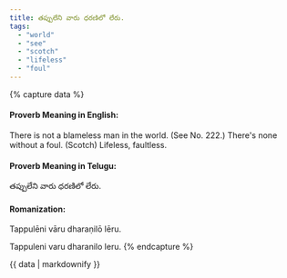 ```yaml
---
title: తప్పులేని వారు ధరణిలో లేరు.
tags:
  - "world"
  - "see"
  - "scotch"
  - "lifeless"
  - "foul"
---
```


{% capture data %}
#### Proverb Meaning in English:
There is not a blameless man in the world.
(See No. 222.)
There's none without a foul. (Scotch)
Lifeless, faultless.

#### Proverb Meaning in Telugu:
తప్పులేని వారు ధరణిలో లేరు.

#### Romanization:
Tappulēni vāru dharaṇilō lēru.

Tappuleni varu dharanilo leru.
{% endcapture %}

{{ data | markdownify }}

